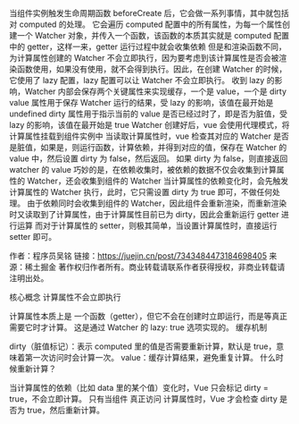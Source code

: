 当组件实例触发生命周期函数 beforeCreate 后，它会做一系列事情，其中就包括对 computed 的处理。
它会遍历 computed 配置中的所有属性，为每一个属性创建一个 Watcher 对象，并传入一个函数，该函数的本质其实就是 computed 配置中的 getter，这样一来，getter 运行过程中就会收集依赖
但是和渲染函数不同，为计算属性创建的 Watcher 不会立即执行，因为要考虑到该计算属性是否会被渲染函数使用，如果没有使用，就不会得到执行。因此，在创建 Watcher 的时候，它使用了 lazy 配置，lazy 配置可以让 Watcher 不会立即执行。
收到 lazy 的影响，Watcher 内部会保存两个关键属性来实现缓存，一个是 value，一个是 dirty
value 属性用于保存 Watcher 运行的结果，受 lazy 的影响，该值在最开始是 undefined
dirty 属性用于指示当前的 value 是否已经过时了，即是否为脏值，受 lazy 的影响，该值在最开始是 true
Watcher 创建好后，vue 会使用代理模式，将计算属性挂载到组件实例中
当读取计算属性时，vue 检查其对应的 Watcher 是否是脏值，如果是，则运行函数，计算依赖，并得到对应的值，保存在 Watcher 的 value 中，然后设置 dirty 为 false，然后返回。
如果 dirty 为 false，则直接返回 watcher 的 value
巧妙的是，在依赖收集时，被依赖的数据不仅会收集到计算属性的 Watcher，还会收集到组件的 Watcher
当计算属性的依赖变化时，会先触发计算属性的 Watcher 执行，此时，它只需设置 dirty 为 true 即可，不做任何处理。
由于依赖同时会收集到组件的 Watcher，因此组件会重新渲染，而重新渲染时又读取到了计算属性，由于计算属性目前已为 dirty，因此会重新运行 getter 进行运算
而对于计算属性的 setter，则极其简单，当设置计算属性时，直接运行 setter 即可。

作者：程序员吴铭
链接：https://juejin.cn/post/7343484473184698405
来源：稀土掘金
著作权归作者所有。商业转载请联系作者获得授权，非商业转载请注明出处。




核心概念
计算属性不会立即执行

计算属性本质上是 一个函数（getter），但它不会在创建时立即运行，而是等真正需要它时才计算。
这是通过 Watcher 的 lazy: true 选项实现的。
缓存机制

dirty（脏值标记）：表示 computed 里的值是否需要重新计算，默认是 true，意味着第一次访问时会计算一次。
value：缓存计算结果，避免重复计算。
什么时候重新计算？

当计算属性的依赖（比如 data 里的某个值）变化时，Vue 只会标记 dirty = true，不会立即计算。
只有当组件 真正访问 计算属性时，Vue 才会检查 dirty 是否为 true，然后重新计算。